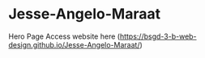 # Jesse-Angelo-Maraat
Hero Page
Access website here (https://bsgd-3-b-web-design.github.io/Jesse-Angelo-Maraat/)

